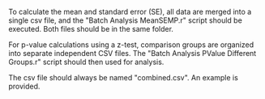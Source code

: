 To calculate the mean and standard error (SE), all data are merged into a single csv file, and the "Batch Analysis MeanSEMP.r" script should be executed. Both files should be in the same folder.

For p-value calculations using a z-test, comparison groups are organized into separate independent CSV files. The "Batch Analysis PValue Different Groups.r" script should then used for analysis.

The csv file should always be named "combined.csv". An example is provided.
